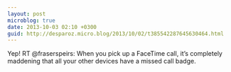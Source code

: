 ```yaml
---
layout: post
microblog: true
date: 2013-10-03 02:10 +0300
guid: http://desparoz.micro.blog/2013/10/02/t385542287645630464.html
---
```

Yep! RT @fraserspeirs: When you pick up a FaceTime call, it’s completely maddening that all your other devices have a missed call badge.
